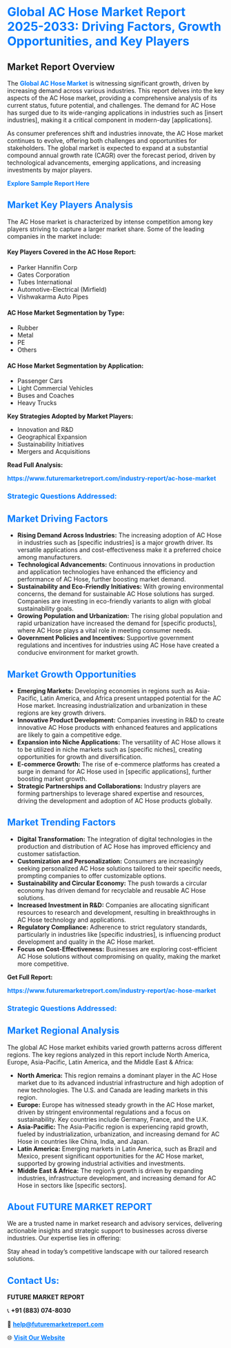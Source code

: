 <h1 style="color: #007BFF;">Global AC Hose Market Report 2025-2033: Driving Factors, Growth Opportunities, and Key Players</h1>

<section id="overview">
<h2>Market Report Overview</h2>
<p>The <a href="https://www.futuremarketreport.com/industry-report/ac-hose-market" style="color: #007BFF; text-decoration: none;"><strong>Global AC Hose Market</strong></a> is witnessing significant growth, driven by increasing demand across various industries. This report delves into the key aspects of the AC Hose market, providing a comprehensive analysis of its current status, future potential, and challenges. The demand for AC Hose has surged due to its wide-ranging applications in industries such as [insert industries], making it a critical component in modern-day [applications].</p>
<p>As consumer preferences shift and industries innovate, the AC Hose market continues to evolve, offering both challenges and opportunities for stakeholders. The global market is expected to expand at a substantial compound annual growth rate (CAGR) over the forecast period, driven by technological advancements, emerging applications, and increasing investments by major players.</p>
</section>

<section id="overview">
<p><a href="https://www.futuremarketreport.com/request-sample/reportId=64218" style="color: #007BFF; text-decoration: none;"><strong>Explore Sample Report Here</strong></a></p>
</section>

<section id="key-players">
<h2 style="color: #007BFF;">Market Key Players Analysis</h2>
<p>The AC Hose market is characterized by intense competition among key players striving to capture a larger market share. Some of the leading companies in the market include:</p>
<h4>Key Players Covered in the AC Hose Report:</h4>
<ul><li>Parker Hannifin Corp</li><li>Gates Corporation</li><li>Tubes International</li><li>Automotive-Electrical (Mirfield)</li><li>Vishwakarma Auto Pipes</li></ul>
<h4>AC Hose Market Segmentation by Type:</h4>
<ul><li>Rubber</li><li>Metal</li><li>PE</li><li>Others</li></ul>

<h4>AC Hose Market Segmentation by Application:</h4>
<ul><li>Passenger Cars</li><li>Light Commercial Vehicles</li><li>Buses and Coaches</li><li>Heavy Trucks</li></ul>
<p><strong>Key Strategies Adopted by Market Players:</strong></p>
<ul>
<li>Innovation and R&D</li>
<li>Geographical Expansion</li>
<li>Sustainability Initiatives</li>
<li>Mergers and Acquisitions</li>
</ul>
</section>

<section>
<p><strong>Read Full Analysis: </strong></p><a href="https://www.futuremarketreport.com/industry-report/ac-hose-market" style="color: #007BFF; text-decoration: none;"><strong>https://www.futuremarketreport.com/industry-report/ac-hose-market</strong></a>
<h3 style="color: #007BFF;">Strategic Questions Addressed:</h3>
</section>

<section id="driving-factors">
<h2 style="color: #007BFF;">Market Driving Factors</h2>
<ul>
<li><strong>Rising Demand Across Industries:</strong> The increasing adoption of AC Hose in industries such as [specific industries] is a major growth driver. Its versatile applications and cost-effectiveness make it a preferred choice among manufacturers.</li>
<li><strong>Technological Advancements:</strong> Continuous innovations in production and application technologies have enhanced the efficiency and performance of AC Hose, further boosting market demand.</li>
<li><strong>Sustainability and Eco-Friendly Initiatives:</strong> With growing environmental concerns, the demand for sustainable AC Hose solutions has surged. Companies are investing in eco-friendly variants to align with global sustainability goals.</li>
<li><strong>Growing Population and Urbanization:</strong> The rising global population and rapid urbanization have increased the demand for [specific products], where AC Hose plays a vital role in meeting consumer needs.</li>
<li><strong>Government Policies and Incentives:</strong> Supportive government regulations and incentives for industries using AC Hose have created a conducive environment for market growth.</li>
</ul>
</section>

<section id="growth-opportunities">
<h2 style="color: #007BFF;">Market Growth Opportunities</h2>
<ul>
<li><strong>Emerging Markets:</strong> Developing economies in regions such as Asia-Pacific, Latin America, and Africa present untapped potential for the AC Hose market. Increasing industrialization and urbanization in these regions are key growth drivers.</li>
<li><strong>Innovative Product Development:</strong> Companies investing in R&D to create innovative AC Hose products with enhanced features and applications are likely to gain a competitive edge.</li>
<li><strong>Expansion into Niche Applications:</strong> The versatility of AC Hose allows it to be utilized in niche markets such as [specific niches], creating opportunities for growth and diversification.</li>
<li><strong>E-commerce Growth:</strong> The rise of e-commerce platforms has created a surge in demand for AC Hose used in [specific applications], further boosting market growth.</li>
<li><strong>Strategic Partnerships and Collaborations:</strong> Industry players are forming partnerships to leverage shared expertise and resources, driving the development and adoption of AC Hose products globally.</li>
</ul>
</section>

<section id="trending-factors">
<h2 style="color: #007BFF;">Market Trending Factors</h2>
<ul>
<li><strong>Digital Transformation:</strong> The integration of digital technologies in the production and distribution of AC Hose has improved efficiency and customer satisfaction.</li>
<li><strong>Customization and Personalization:</strong> Consumers are increasingly seeking personalized AC Hose solutions tailored to their specific needs, prompting companies to offer customizable options.</li>
<li><strong>Sustainability and Circular Economy:</strong> The push towards a circular economy has driven demand for recyclable and reusable AC Hose solutions.</li>
<li><strong>Increased Investment in R&D:</strong> Companies are allocating significant resources to research and development, resulting in breakthroughs in AC Hose technology and applications.</li>
<li><strong>Regulatory Compliance:</strong> Adherence to strict regulatory standards, particularly in industries like [specific industries], is influencing product development and quality in the AC Hose market.</li>
<li><strong>Focus on Cost-Effectiveness:</strong> Businesses are exploring cost-efficient AC Hose solutions without compromising on quality, making the market more competitive.</li>
</ul>
</section>

<section>
<p><strong>Get Full Report: </strong></p><a href="https://www.futuremarketreport.com/industry-report/ac-hose-market" style="color: #007BFF; text-decoration: none;"><strong>https://www.futuremarketreport.com/industry-report/ac-hose-market</strong></a>
<h3 style="color: #007BFF;">Strategic Questions Addressed:</h3>
</section>


<section id="regional-analysis">
<h2 style="color: #007BFF;">Market Regional Analysis</h2>
<p>The global AC Hose market exhibits varied growth patterns across different regions. The key regions analyzed in this report include North America, Europe, Asia-Pacific, Latin America, and the Middle East & Africa:</p>
<ul>
<li><strong>North America:</strong> This region remains a dominant player in the AC Hose market due to its advanced industrial infrastructure and high adoption of new technologies. The U.S. and Canada are leading markets in this region.</li>
<li><strong>Europe:</strong> Europe has witnessed steady growth in the AC Hose market, driven by stringent environmental regulations and a focus on sustainability. Key countries include Germany, France, and the U.K.</li>
<li><strong>Asia-Pacific:</strong> The Asia-Pacific region is experiencing rapid growth, fueled by industrialization, urbanization, and increasing demand for AC Hose in countries like China, India, and Japan.</li>
<li><strong>Latin America:</strong> Emerging markets in Latin America, such as Brazil and Mexico, present significant opportunities for the AC Hose market, supported by growing industrial activities and investments.</li>
<li><strong>Middle East & Africa:</strong> The region’s growth is driven by expanding industries, infrastructure development, and increasing demand for AC Hose in sectors like [specific sectors].</li>
</ul>
</section>

<footer>
<h2 style="color: #007BFF;">About FUTURE MARKET REPORT</h2>
<p>We are a trusted name in market research and advisory services, delivering actionable insights and strategic support to businesses across diverse industries. Our expertise lies in offering:</p>

<p>Stay ahead in today’s competitive landscape with our tailored research solutions.</p>

<h2 style="color: #007BFF;">Contact Us:</h2>
<p><strong>FUTURE MARKET REPORT</strong></p>
<p>📞 <strong>+91 (883) 074-8030</strong></p>
<p>📧 <strong><a href="mailto:help@futuremarketreport.com" style="color: #007BFF;">help@futuremarketreport.com</a></strong></p>
<p>🌐 <strong><a href="https://www.futuremarketreport.com/" style="color: #007BFF;">Visit Our Website</a></strong></p>
</footer>